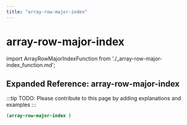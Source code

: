 ```yaml
---
title: "array-row-major-index"
---
```


# array-row-major-index

import ArrayRowMajorIndexFunction from './_array-row-major-index_function.md';

<ArrayRowMajorIndexFunction />

## Expanded Reference: array-row-major-index

:::tip
TODO: Please contribute to this page by adding explanations and examples
:::

```lisp
(array-row-major-index )
```
